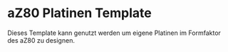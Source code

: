 # aZ80 Platinen Template

Dieses Template kann genutzt werden um eigene Platinen im Formfaktor des aZ80 zu designen.
